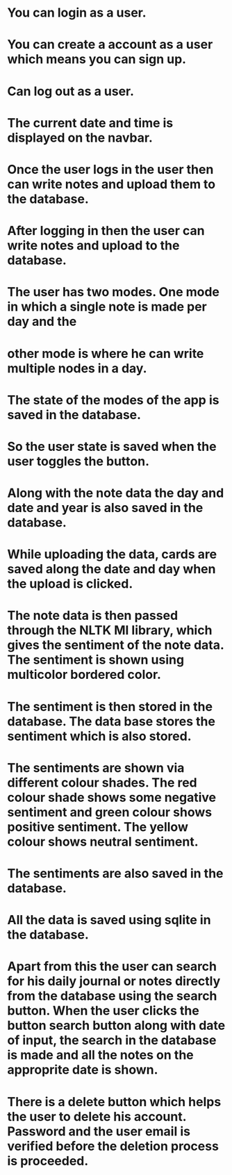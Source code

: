 # You can login as a user.
# You can create a account as a user which means you can sign up.
# Can log out as a user.
# The current date and time is displayed on the navbar.
# Once the user logs in the user then can write notes and upload them to the database.
# After logging in then the user can write notes and upload to the database.
# The user has two modes. One mode in which a single note is made per day and the 
# other mode is where he can write multiple nodes in a day.
# The state of the modes of the app is saved in the database.
# So the user state is saved when the user toggles the button.
# Along with the note data the day and date and year is also saved in the database.
# While uploading the data, cards are saved along the date and day when the upload is clicked.
# The note data is then passed through the NLTK Ml library, which gives the sentiment of the note data. The sentiment is shown using multicolor bordered color.
# The sentiment is then stored in the database. The data base stores the sentiment which is also stored.
# The sentiments are shown via different colour shades. The red colour shade shows some negative sentiment and green colour shows positive sentiment. The yellow colour shows neutral sentiment.
# The sentiments are also saved in the database.
# All the data is saved using sqlite in the database.
# Apart from this the user can search for his daily journal or notes directly from the database using the search button. When the user clicks the button search button along with date of input, the search in the database is made and all the notes on the approprite date is shown. 
# There is a delete button which helps the user to delete his account. Password and the user email is verified before the deletion process is proceeded.   